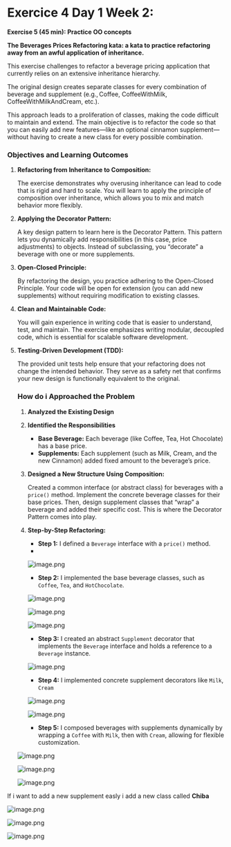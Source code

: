# Exercice 4 Day 1 Week 2:

**Exercise 5 (45 min): Practice OO concepts**

**The Beverages Prices Refactoring kata: a kata to practice refactoring away from an awful application of inheritance.**

This exercise challenges to refactor a beverage pricing application that currently relies on an extensive inheritance hierarchy. 

The original design creates separate classes for every combination of beverage and supplement (e.g., Coffee, CoffeeWithMilk, CoffeeWithMilkAndCream, etc.). 

This approach leads to a proliferation of classes, making the code difficult to maintain and extend. The main objective is to refactor the code so that you can easily add new features—like an optional cinnamon supplement—without having to create a new class for every possible combination.

### Objectives and Learning Outcomes

1. **Refactoring from Inheritance to Composition:**
    
    The exercise demonstrates why overusing inheritance can lead to code that is rigid and hard to scale. You will learn to apply the principle of composition over inheritance, which allows you to mix and match behavior more flexibly.
    
2. **Applying the Decorator Pattern:**
    
    A key design pattern to learn here is the Decorator Pattern. This pattern lets you dynamically add responsibilities (in this case, price adjustments) to objects. Instead of subclassing, you “decorate” a beverage with one or more supplements.
    
3. **Open-Closed Principle:**
    
    By refactoring the design, you practice adhering to the Open-Closed Principle. Your code will be open for extension (you can add new supplements) without requiring modification to existing classes.
    
4. **Clean and Maintainable Code:**
    
    You will gain experience in writing code that is easier to understand, test, and maintain. The exercise emphasizes writing modular, decoupled code, which is essential for scalable software development.
    
5. **Testing-Driven Development (TDD):**
    
    The provided unit tests help ensure that your refactoring does not change the intended behavior. They serve as a safety net that confirms your new design is functionally equivalent to the original.
    
    ### How do i  Approached the Problem
    
    1. **Analyzed the Existing Design**
    2. **Identified the Responsibilities**
        - **Base Beverage:** Each beverage (like Coffee, Tea, Hot Chocolate) has a base price.
        - **Supplements:** Each supplement (such as Milk, Cream, and the new Cinnamon) added fixed amount to the beverage’s price.
    3. **Designed a New Structure Using Composition:**
        
        Created a common interface (or abstract class) for beverages with a `price()` method. Implement the concrete beverage classes for their base prices. Then, design supplement classes that “wrap” a beverage and added their specific cost. This is where the Decorator Pattern comes into play.
        
    4. **Step-by-Step Refactoring:**
        - **Step 1:** I defined a `Beverage` interface with a `price()` method.
        - 
        
        ![image.png](image.png)
        
        - **Step 2:** I implemented the base beverage classes, such as `Coffee`, `Tea`, and `HotChocolate`.
        
        ![image.png](image%201.png)
        
        ![image.png](image%202.png)
        
        ![image.png](image%203.png)
        
        - **Step 3:** I created an abstract `Supplement` decorator that implements the `Beverage` interface and holds a reference to a `Beverage` instance.
        
        ![image.png](image%204.png)
        
        - **Step 4:** I implemented concrete supplement decorators like `Milk`, `Cream`
        
        ![image.png](image%205.png)
        
        ![image.png](image%206.png)
        
        - **Step 5:** I composed beverages with supplements dynamically by wrapping a `Coffee` with `Milk`, then with `Cream`, allowing for flexible customization.
    
    ![image.png](image%207.png)
    
    ![image.png](image%208.png)
    
    ![image.png](image%209.png)
    

If i want to add a new supplement easly i add a new class called **Chiba**

![image.png](image%2010.png)

![image.png](image%2011.png)

![image.png](image%2012.png)